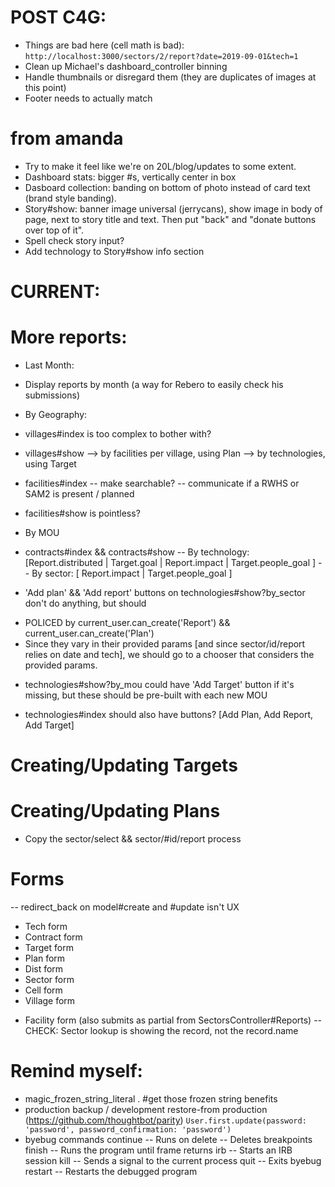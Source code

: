 # POST C4G:
* Things are bad here (cell math is bad): `http://localhost:3000/sectors/2/report?date=2019-09-01&tech=1`
* Clean up Michael's dashboard_controller binning
* Handle thumbnails or disregard them (they are duplicates of images at this point)
* Footer needs to actually match

# from amanda
* Try to make it feel like we're on 20L/blog/updates to some extent.
* Dashboard stats: bigger #s, vertically center in box
* Dasboard collection: banding on bottom of photo instead of card text (brand style banding).
* Story#show: banner image universal (jerrycans), show image in body of page, next to story title and text. Then put "back" and "donate buttons over top of it".
* Spell check story input?
* Add technology to Story#show info section

# CURRENT:

# More reports:
* Last Month:
- Display reports by month (a way for Rebero to easily check his submissions)

* By Geography:
- villages#index is too complex to bother with?
- villages#show
--> by facilities per village, using Plan
--> by technologies, using Target

- facilities#index
  -- make searchable?
  -- communicate if a RWHS or SAM2 is present / planned
- facilities#show is pointless?

* By MOU
- contracts#index && contracts#show
-- By technology: [Report.distributed | Target.goal | Report.impact | Target.people_goal ]
-- By sector: [ Report.impact | Target.people_goal ]

* 'Add plan' && 'Add report' buttons on technologies#show?by_sector don't do anything, but should
- POLICED by current_user.can_create('Report') && current_user.can_create('Plan')
- Since they vary in their provided params [and since sector/id/report relies on date and tech], we should go to a chooser that considers the provided params.

* technologies#show?by_mou could have 'Add Target' button if it's missing, but these should be pre-built with each new MOU

* technologies#index should also have buttons? [Add Plan, Add Report, Add Target]

# Creating/Updating Targets

# Creating/Updating Plans
* Copy the sector/select && sector/#id/report process

# Forms
-- redirect_back on model#create and #update isn't UX
- Tech form
- Contract form
- Target form
- Plan form
- Dist form
- Sector form
- Cell form
- Village form
+ Facility form (also submits as partial from SectorsController#Reports)
  -- CHECK: Sector lookup is showing the record, not the record.name

# Remind myself:
* magic_frozen_string_literal . #get those frozen string benefits
* production backup / development restore-from production (https://github.com/thoughtbot/parity)
  `User.first.update(password: 'password', password_confirmation: 'password')`
* byebug commands
    continue   -- Runs on
    delete     -- Deletes breakpoints
    finish     -- Runs the program until frame returns
    irb        -- Starts an IRB session
    kill       -- Sends a signal to the current process
    quit       -- Exits byebug
    restart    -- Restarts the debugged program

